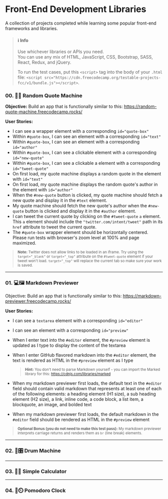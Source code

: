 # Front-End Development Libraries

A collection of projects completed while learning some popular front-end frameworks and libraries.

> #### :information_source: Info
> Use whichever libraries or APIs you need.<br>
> You can use any mix of HTML, JavaScript, CSS, Bootstrap, SASS, React, Redux, and jQuery.
>
> To run the test cases, put this `<script>` tag into the body of your `.html` file: `<script src="https://cdn.freecodecamp.org/testable-projects-fcc/v1/bundle.js"></script>`.

### 00. :brain::speech_balloon: Random Quote Machine

**Objective:** Build an app that is functionally similar to this: https://random-quote-machine.freecodecamp.rocks/

**User Stories:**

- I can see a wrapper element with a corresponding `id="quote-box"`
- Within `#quote-box`, I can see an element with a corresponding `id="text"`
- Within `#quote-box`, I can see an element with a corresponding `id="author"`
- Within `#quote-box`, I can see a clickable element with a corresponding `id="new-quote"`
- Within `#quote-box`, I can see a clickable a element with a corresponding `id="tweet-quote"`
- On first load, my quote machine displays a random quote in the element with `id="text"`
- On first load, my quote machine displays the random quote's author in the element with `id="author"`
- When the `#new-quote` button is clicked, my quote machine should fetch a new quote and display it in the `#text` element.
- My quote machine should fetch the new quote's author when the `#new-quote` button is clicked and display it in the `#author` element.
- I can tweet the current quote by clicking on the `#tweet-quote` `a` element. This `a` element should include the `"twitter.com/intent/tweet"` path in its `href` attribute to tweet the current quote.
- The `#quote-box` wrapper element should be horizontally centered. Please run tests with browser's zoom level at 100% and page maximized.

> <sub>**Note:** Twitter does not allow links to be loaded in an iframe. Try using the `target="_blank"` or `target="_top"` attribute on the `#tweet-quote` element if your tweet won't load. `target="_top"` will replace the current tab so make sure your work is saved.</sub>

---

### 01. :computer::framed_picture: Markdown Previewer

Objective: Build an app that is functionally similar to this: https://markdown-previewer.freecodecamp.rocks/

**User Stories:**

- I can see a `textarea` element with a corresponding `id="editor"`
- I can see an element with a corresponding `id="preview"`
- When I enter text into the `#editor` element, the `#preview` element is updated as I type to display the content of the textarea
- When I enter GitHub flavored markdown into the `#editor` element, the text is rendered as HTML in the `#preview` element as I type

    > <sub>**Hint:** You don't need to parse Markdown yourself - you can import the Marked library for this: https://cdnjs.com/libraries/marked</sub>

- When my markdown previewer first loads, the default text in the `#editor` field should contain valid markdown that represents at least one of each of the following elements: a heading element (H1 size), a sub heading element (H2 size), a link, inline code, a code block, a list item, a blockquote, an image, and bolded text
- When my markdown previewer first loads, the default markdown in the `#editor` field should be rendered as HTML in the `#preview` element

> <sub>**Optional Bonus (you do not need to make this test pass):** My markdown previewer interprets carriage returns and renders them as `br` (line break) elements.</sub>

---

### 02. :drum::control_knobs: Drum Machine

---

### 03. :1234::abacus: Simple Calculator

---

### 04. :tomato::timer_clock: Pomodoro Clock

